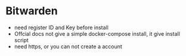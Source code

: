 # Bitwarden

- need register ID and Key before install
- Offcial docs not give a simple docker-compose install, it give install script
- need https, or you can not create a account

